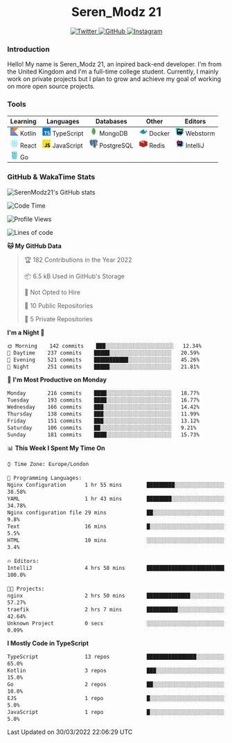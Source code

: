 <div align="center">
  <h1>Seren_Modz 21</h1>
  <a href="https://twitter.com/SerenModz21">
    <img alt="Twitter" src="https://img.shields.io/badge/twitter%20-%231DA1F2.svg?&style=for-the-badge&logo=Twitter&logoColor=white">
  </a>
  <a href="https://github.com/SerenModz21">
    <img alt="GitHub" src="https://img.shields.io/badge/github%20-%23121011.svg?&style=for-the-badge&logo=github&logoColor=white">
  </a>
  <a href="https://www.instagram.com/serenmodz21">
    <img alt="Instagram" src="https://img.shields.io/badge/instagram%20-%23E4405F.svg?&style=for-the-badge&logo=Instagram&logoColor=white">
  </a>
</div>

### Introduction

Hello! My name is Seren_Modz 21, an inpired back-end developer. I'm from the United Kingdom and I'm a full-time college student. Currently, I mainly work on private projects but I plan to grow and achieve my goal of working on more open source projects. 

### Tools

 **Learning**                                        | **Languages**                                               | **Databases**                                               | **Other**                                           | **Editors**                                                  
-----------------------------------------------------|-------------------------------------------------------------|-------------------------------------------------------------|-----------------------------------------------------|--------------------------------------------------------------
 <img width="19px" src="./assets/kotlin.svg"> Kotlin | <img width="19px" src="./assets/typescript.svg"> TypeScript | <img width="19px" src="./assets/mongodb.svg"> MongoDB       | <img width="19px" src="./assets/docker.svg"> Docker | <img width="19px" src="./assets/webstorm.svg"> Webstorm      
 <img width="19px" src="./assets/react.svg"> React   | <img width="19px" src="./assets/javascript.svg"> JavaScript | <img width="19px" src="./assets/postgresql.svg"> PostgreSQL | <img width="19px" src="./assets/redis.svg"> Redis   | <img width="19px" src="./assets/intellij-idea.svg"> IntelliJ
 <img width="19px" src="./assets/go.svg"> Go         |                                                             |                                                             |                                                     |                                                                                                               

### GitHub & WakaTime Stats

![SerenModz21's GitHub stats](https://github-readme-stats.vercel.app/api?username=SerenModz21&show_icons=true&theme=dark)

<!--START_SECTION:waka-->
![Code Time](http://img.shields.io/badge/Code%20Time-1%2C334%20hrs%2054%20mins-blue)

![Profile Views](http://img.shields.io/badge/Profile%20Views-10-blue)

![Lines of code](https://img.shields.io/badge/From%20Hello%20World%20I%27ve%20Written-7%20Thousand%20lines%20of%20code-blue)

**🐱 My GitHub Data** 

> 🏆 182 Contributions in the Year 2022
 > 
> 📦 6.5 kB Used in GitHub's Storage 
 > 
> 🚫 Not Opted to Hire
 > 
> 📜 10 Public Repositories 
 > 
> 🔑 5 Private Repositories  
 > 
**I'm a Night 🦉** 

```text
🌞 Morning    142 commits    ███░░░░░░░░░░░░░░░░░░░░░░   12.34% 
🌆 Daytime    237 commits    █████░░░░░░░░░░░░░░░░░░░░   20.59% 
🌃 Evening    521 commits    ███████████░░░░░░░░░░░░░░   45.26% 
🌙 Night      251 commits    █████░░░░░░░░░░░░░░░░░░░░   21.81%

```
📅 **I'm Most Productive on Monday** 

```text
Monday       216 commits    ████░░░░░░░░░░░░░░░░░░░░░   18.77% 
Tuesday      193 commits    ████░░░░░░░░░░░░░░░░░░░░░   16.77% 
Wednesday    166 commits    ███░░░░░░░░░░░░░░░░░░░░░░   14.42% 
Thursday     138 commits    ███░░░░░░░░░░░░░░░░░░░░░░   11.99% 
Friday       151 commits    ███░░░░░░░░░░░░░░░░░░░░░░   13.12% 
Saturday     106 commits    ██░░░░░░░░░░░░░░░░░░░░░░░   9.21% 
Sunday       181 commits    ████░░░░░░░░░░░░░░░░░░░░░   15.73%

```


📊 **This Week I Spent My Time On** 

```text
⌚︎ Time Zone: Europe/London

💬 Programming Languages: 
Nginx Configuration      1 hr 55 mins        █████████░░░░░░░░░░░░░░░░   38.58% 
YAML                     1 hr 43 mins        ████████░░░░░░░░░░░░░░░░░   34.78% 
Nginx configuration file 29 mins             ██░░░░░░░░░░░░░░░░░░░░░░░   9.8% 
Text                     16 mins             █░░░░░░░░░░░░░░░░░░░░░░░░   5.5% 
HTML                     10 mins             ░░░░░░░░░░░░░░░░░░░░░░░░░   3.4%

🔥 Editors: 
IntelliJ                 4 hrs 58 mins       █████████████████████████   100.0%

🐱‍💻 Projects: 
nginx                    2 hrs 50 mins       ██████████████░░░░░░░░░░░   57.27% 
traefik                  2 hrs 7 mins        ██████████░░░░░░░░░░░░░░░   42.64% 
Unknown Project          0 secs              ░░░░░░░░░░░░░░░░░░░░░░░░░   0.09%

```

**I Mostly Code in TypeScript** 

```text
TypeScript               13 repos            ████████████████░░░░░░░░░   65.0% 
Kotlin                   3 repos             ███░░░░░░░░░░░░░░░░░░░░░░   15.0% 
Go                       2 repos             ██░░░░░░░░░░░░░░░░░░░░░░░   10.0% 
EJS                      1 repo              █░░░░░░░░░░░░░░░░░░░░░░░░   5.0% 
JavaScript               1 repo              █░░░░░░░░░░░░░░░░░░░░░░░░   5.0%

```



 Last Updated on 30/03/2022 22:06:29 UTC
<!--END_SECTION:waka-->
